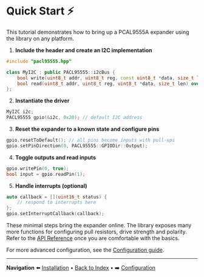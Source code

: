 # Quick Start ⚡

This tutorial demonstrates how to bring up a PCAL9555A expander using the library on any platform.

1. **Include the header and create an I2C implementation**

```cpp
#include "pacl95555.hpp"

class MyI2C : public PACL95555::i2cBus {
    bool write(uint8_t addr, uint8_t reg, const uint8_t *data, size_t len) override;
    bool read(uint8_t addr, uint8_t reg, uint8_t *data, size_t len) override;
};
```

2. **Instantiate the driver**

```cpp
MyI2C i2c;
PACL95555 gpio(&i2c, 0x20); // default I2C address
```

3. **Reset the expander to a known state and configure pins**

```cpp
gpio.resetToDefault(); // all pins become inputs with pull-ups
gpio.setPinDirection(0, PACL95555::GPIODir::Output);
```

4. **Toggle outputs and read inputs**

```cpp
gpio.writePin(0, true);
bool input = gpio.readPin(1);
```

5. **Handle interrupts (optional)**

```cpp
auto callback = [](uint16_t status) {
    // respond to interrupts here
};
gpio.setInterruptCallback(callback);
```

These minimal steps bring the expander online. The library exposes many more
functions for configuring pull resistors, drive strength and polarity. Refer to
the [API Reference](./api_reference.md) once you are comfortable with the basics.

For more advanced configuration, see the [Configuration guide](./configuration.md).

---

**Navigation**
⬅️ [Installation](./installation.md) • [Back to Index](./index.md) • ➡️ [Configuration](./configuration.md)
